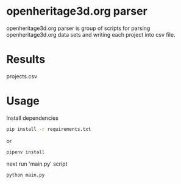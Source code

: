 # openheritage3d.org parser

openheritage3d.org parser is group of scripts for parsing openheritage3d.org data sets 
and writing each project into csv file.

# Results

projects.csv 

# Usage
Install dependencies
```cmd
pip install -r requirements.txt
``` 
or
```cmd
pipenv install
``` 
next run 'main.py' script 

```cmd
python main.py
``` 
